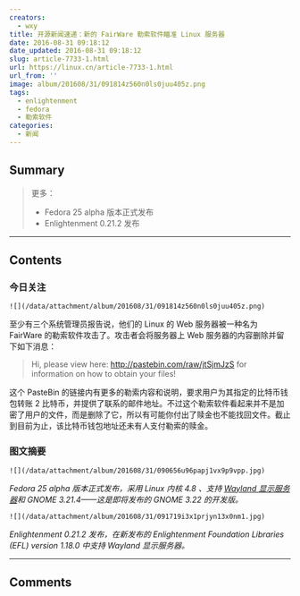 ```yaml
---
creators:
  - wxy
title: 开源新闻速递：新的 FairWare 勒索软件瞄准 Linux 服务器
date: 2016-08-31 09:18:12
date_updated: 2016-08-31 09:18:12
slug: article-7733-1.html
url: https://linux.cn/article-7733-1.html
url_from: ''
image: album/201608/31/091814z560n0ls0juu405z.png
tags:
  - enlightenment
  - fedora
  - 勒索软件
categories:
  - 新闻
---
```


## Summary

> 更多：
> - Fedora 25 alpha 版本正式发布
> - Enlightenment 0.21.2 发布

***

<!-- more -->

## Contents

### 今日关注

`![](/data/attachment/album/201608/31/091814z560n0ls0juu405z.png)`

至少有三个系统管理员报告说，他们的 Linux 的 Web 服务器被一种名为 FairWare 的勒索软件攻击了。攻击者会将服务器上 Web 服务器的内容删除并留下如下消息：

> 
> Hi, please view here: http://pastebin.com/raw/jtSjmJzS for information on how to obtain your files!
> 
> 
> 

这个 PasteBin 的链接内有更多的勒索内容和说明，要求用户为其指定的比特币钱包转账 2 比特币，并提供了联系的邮件地址。不过这个勒索软件看起来并不是加密了用户的文件，而是删除了它，所以有可能你付出了赎金也不能找回文件。截止到目前为止，该比特币钱包地址还未有人支付勒索的赎金。

### 图文摘要

`![](/data/attachment/album/201608/31/090656u96papj1vx9p9vpp.jpg)`

*Fedora 25 alpha 版本正式发布，采用 Linux 内核 4.8 、支持 [Wayland 显示服务器](https://linux.cn/article-7710-1.html)和 GNOME 3.21.4——这是即将发布的 GNOME 3.22 的开发版。*

`![](/data/attachment/album/201608/31/091719i3x1prjyn13x0nm1.jpg)`

*Enlightenment 0.21.2 发布，在新发布的 Enlightenment Foundation Libraries (EFL) version 1.18.0 中支持 Wayland 显示服务器。*

***

## Comments
